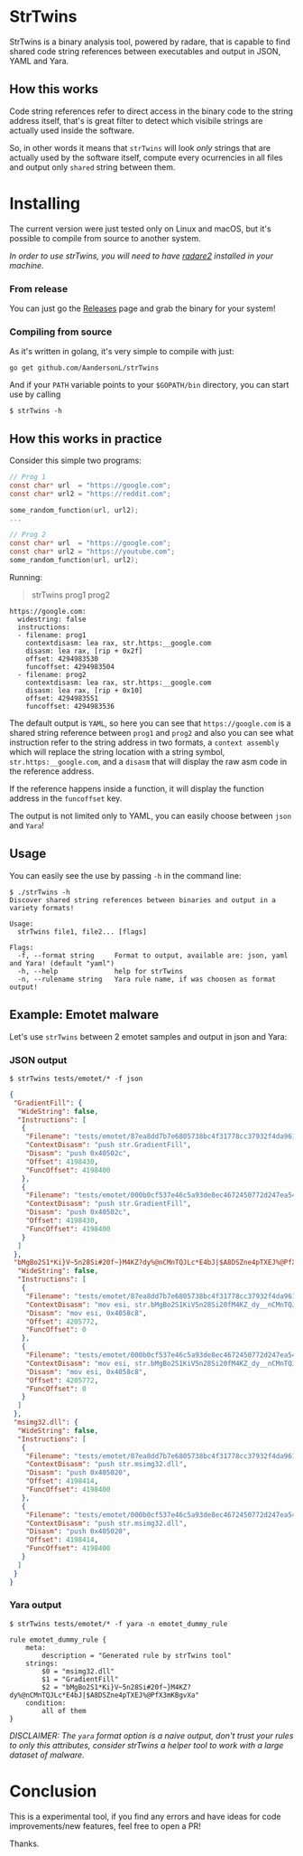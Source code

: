 # StrTwins

StrTwins is a binary analysis tool, powered by radare, that is capable to find shared code string references between executables and output in JSON, YAML and Yara. 

## How this works

Code string references refer to direct access in the binary code to the string address itself, that's is great filter to detect which visibile strings are actually used inside the software.

So, in other words it means that `strTwins` will look *only* strings that are actually used by the software itself, compute every ocurrencies in all files and output only `shared` string between them.

# Installing

The current version were just tested only on Linux and macOS, but it's possible to compile from source to another system. 

*In order to use strTwins, you will need to have [radare2](https://github.com/radareorg/radare2) installed in your machine.*

### From release
You can just go the [Releases](https://github.com/AandersonL/strTwins/releases) page and grab the binary for your system!

### Compiling from source

As it's written in golang, it's very simple to compile with just:

`go get github.com/AandersonL/strTwins`

And if your `PATH` variable points to your `$GOPATH/bin` directory, you can start use by calling

`$ strTwins -h`


## How this works in practice 

Consider this simple two programs:

```c
// Prog 1
const char* url  = "https://google.com";
const char* url2 = "https://reddit.com";

some_random_function(url, url2);
...

// Prog 2
const char* url  = "https://google.com";
const char* url2 = "https://youtube.com";
some_random_function(url, url2);
```

Running:

> strTwins prog1 prog2 

```
https://google.com:
  widestring: false
  instructions:
  - filename: prog1
    contextdisasm: lea rax, str.https:__google.com
    disasm: lea rax, [rip + 0x2f]
    offset: 4294983530
    funcoffset: 4294983504
  - filename: prog2
    contextdisasm: lea rax, str.https:__google.com
    disasm: lea rax, [rip + 0x10]
    offset: 4294983551
    funcoffset: 4294983536
```

The default output is `YAML`, so here you can see that `https://google.com` is a shared string reference between `prog1` and `prog2` and also you can see what instruction refer to the string address in two formats, a `context assembly` which will replace the string location with a string symbol, `str.https:__google.com`, and a `disasm` that will display the raw asm code in the reference address.

If the reference happens inside a function, it will display the function address in the `funcoffset` key. 

The output is not limited only to YAML, you can easily choose between `json` and `Yara`!

## Usage

You can easily see the use by passing `-h` in the command line:

```
$ ./strTwins -h
Discover shared string references between binaries and output in a variety formats!

Usage:
  strTwins file1, file2... [flags]

Flags:
  -f, --format string     Format to output, available are: json, yaml and Yara! (default "yaml")
  -h, --help              help for strTwins
  -n, --rulename string   Yara rule name, if was choosen as format output!
```


## Example: Emotet malware

Let's use `strTwins` between 2 emotet samples and output in json and Yara:


### JSON output

`$ strTwins tests/emotet/* -f json`

```json
{
 "GradientFill": {
  "WideString": false,
  "Instructions": [
   {
    "Filename": "tests/emotet/87ea8dd7b7e6805738bc4f31778cc37932f4da9615d215b855bde087eb02b547",
    "ContextDisasm": "push str.GradientFill",
    "Disasm": "push 0x40502c",
    "Offset": 4198430,
    "FuncOffset": 4198400
   },
   {
    "Filename": "tests/emotet/000b0cf537e46c5a93de8ec4672450772d247ea5417692a35ef314679f1d4f4d",
    "ContextDisasm": "push str.GradientFill",
    "Disasm": "push 0x40502c",
    "Offset": 4198430,
    "FuncOffset": 4198400
   }
  ]
 },
 "bMgBo2S1*Ki}V~5n28Si#20f~}M4KZ?dy%@nCMnTQJLc*E4bJ|$A8DSZne4pTXEJ%@PfX3mKBgvXa": {
  "WideString": false,
  "Instructions": [
   {
    "Filename": "tests/emotet/87ea8dd7b7e6805738bc4f31778cc37932f4da9615d215b855bde087eb02b547",
    "ContextDisasm": "mov esi, str.bMgBo2S1KiV5n28Si20fM4KZ_dy__nCMnTQJLcE4bJ_A8DSZne4pTXEJ__PfX3mKBgvXa",
    "Disasm": "mov esi, 0x4058c8",
    "Offset": 4205772,
    "FuncOffset": 0
   },
   {
    "Filename": "tests/emotet/000b0cf537e46c5a93de8ec4672450772d247ea5417692a35ef314679f1d4f4d",
    "ContextDisasm": "mov esi, str.bMgBo2S1KiV5n28Si20fM4KZ_dy__nCMnTQJLcE4bJ_A8DSZne4pTXEJ__PfX3mKBgvXa",
    "Disasm": "mov esi, 0x4058c8",
    "Offset": 4205772,
    "FuncOffset": 0
   }
  ]
 },
 "msimg32.dll": {
  "WideString": false,
  "Instructions": [
   {
    "Filename": "tests/emotet/87ea8dd7b7e6805738bc4f31778cc37932f4da9615d215b855bde087eb02b547",
    "ContextDisasm": "push str.msimg32.dll",
    "Disasm": "push 0x405020",
    "Offset": 4198414,
    "FuncOffset": 4198400
   },
   {
    "Filename": "tests/emotet/000b0cf537e46c5a93de8ec4672450772d247ea5417692a35ef314679f1d4f4d",
    "ContextDisasm": "push str.msimg32.dll",
    "Disasm": "push 0x405020",
    "Offset": 4198414,
    "FuncOffset": 4198400
   }
  ]
 }
}
```

### Yara output

`$ strTwins tests/emotet/* -f yara -n emotet_dummy_rule`

```yara
rule emotet_dummy_rule {
	meta:
		description = "Generated rule by strTwins tool"
	strings:
		$0 = "msimg32.dll"
		$1 = "GradientFill"
		$2 = "bMgBo2S1*Ki}V~5n28Si#20f~}M4KZ?dy%@nCMnTQJLc*E4bJ|$A8DSZne4pTXEJ%@PfX3mKBgvXa"
	condition:
		all of them
}
```

*DISCLAIMER: The `yara` format option is a naive output, don't trust your rules to only this attributes, consider strTwins a helper tool to work with a large dataset of malware.* 




# Conclusion

This is a experimental tool, if you find any errors and have ideas for code improvements/new features, feel free to open a PR! 

Thanks.



